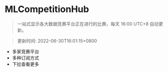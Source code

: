 # MLCompetitionHub

> 一站式显示各大数据竞赛平台正在进行的比赛，每天 16:00 UTC+8 自动更新。
  
> 更新时间: 2022-06-30T16:01:15+0800 

* 多家竞赛平台
* 多种订阅方式
* 下拉查看更多